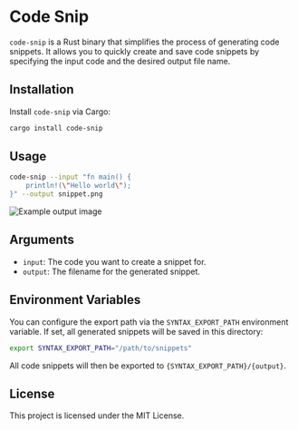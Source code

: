 # Code Snip

`code-snip` is a Rust binary that simplifies the process of generating code snippets. It allows you to quickly create and save code snippets by specifying the input code and the desired output file name.

## Installation

Install `code-snip` via Cargo:

```sh
cargo install code-snip
```

## Usage

```sh
code-snip --input "fn main() {
    println!(\"Hello world\");
}" --output snippet.png
```

![Example output image](https://github.com/max-taylor/code-snip/blob/main/src/assets/example.png)

## Arguments

- `input`: The code you want to create a snippet for.
- `output`: The filename for the generated snippet.

## Environment Variables

You can configure the export path via the `SYNTAX_EXPORT_PATH` environment variable. If set, all generated snippets will be saved in this directory:

```sh
export SYNTAX_EXPORT_PATH="/path/to/snippets"
```

All code snippets will then be exported to `{SYNTAX_EXPORT_PATH}/{output}`.

## License

This project is licensed under the MIT License.
